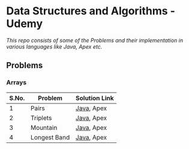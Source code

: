 # Data Structures and Algorithms - Udemy

_This repo consists of some of the Problems and their implementation in various languages like Java, Apex etc._

## Problems

### Arrays

| S.No. | Problem      | Solution Link                                                           |
| ----- | ------------ | ----------------------------------------------------------------------- |
| 1     | Pairs        | [Java](Solutions_Java/Solutions/src/SumPair.java), Apex                 |
| 2     | Triplets     | [Java](Solutions_Java/Solutions/src/TripletsDistinctOrdered.java), Apex |
| 3     | Mountain     | [Java](Solutions_Java/Solutions/src/MountainArray.java), Apex           |
| 4     | Longest Band | [Java](Solutions_Java/Solutions/src/LongestBand.java), Apex             |
